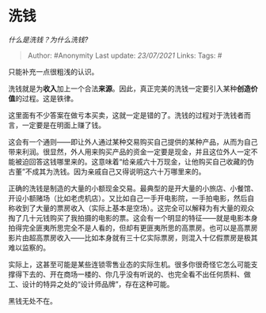 # 洗钱
*什么是洗钱？为什么洗钱?*

> Author: #Anonymity
Last update: *23/07/2021* 
Links:
Tags: #  

 
只能补充一点很粗浅的认识。

洗钱就是为**收入**加上一个合法**来源**。因此，真正完美的洗钱一定要引入某种**创造价值**的过程。这是铁律。

这里面有不少答案在做亏本买卖，这就一定是错的了。洗钱的过程对于洗钱者而言，一定要是在明面上赚了钱。

这会有一个通则——即让外人通过某种交易购买自己提供的某种产品，从而为自己带来利润。很显然，外人用来购买产品的资金一定要是现金，并且这位外人一定不能被迫回答这钱哪里来的。这意味着“给亲戚六十万现金，让他购买自己收藏的伪古董”不成其为洗钱。因为亲戚自己又得说明这六十万哪里来的。

正确的洗钱是制造的大量的小额现金交易。最典型的是开大量的小旅店、小餐馆、开设小额赌场（比如老虎机店）。又比如自己一手开电影院，一手拍电影，然后自称收到了大量的票房收入（实际上基本是空场）。这完全可以解释为有大量的观众掏了几十元钱购买了我拍摄的电影的票。这会有一个明显的特征——就是电影本身拍得完全匪夷所思完全不是人看的，但却有更匪夷所思的高票房。也可以是高票房影片由超高票房收入——比如本身就有三十亿实际票房，则混入十亿假票房是极其难以监察的。

实际上，这甚至可能是某些连锁零售业态的实际生机。很多你很奇怪它怎么可能支撑得下去的、开在商场一楼的、你几乎没有听说的、也完全看不出任何质料、做工、设计的特异之处的“设计师品牌”，存在这种可能。

黑钱无处不在。



